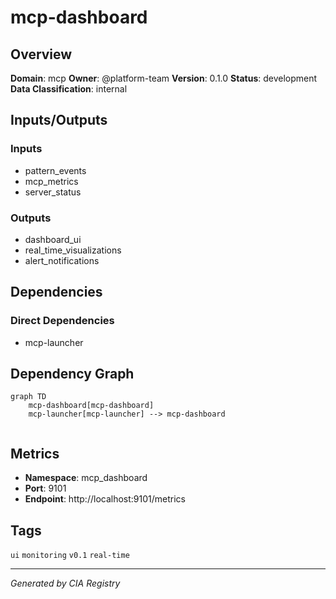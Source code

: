 # mcp-dashboard

## Overview

**Domain**: mcp
**Owner**: @platform-team
**Version**: 0.1.0
**Status**: development
**Data Classification**: internal

## Inputs/Outputs

### Inputs
- pattern_events
- mcp_metrics
- server_status

### Outputs
- dashboard_ui
- real_time_visualizations
- alert_notifications

## Dependencies

### Direct Dependencies
- mcp-launcher




## Dependency Graph

```mermaid
graph TD
    mcp-dashboard[mcp-dashboard]
    mcp-launcher[mcp-launcher] --> mcp-dashboard
    
```

## Metrics


- **Namespace**: mcp_dashboard
- **Port**: 9101
- **Endpoint**: http://localhost:9101/metrics


## Tags

`ui` `monitoring` `v0.1` `real-time`

---
*Generated by CIA Registry*
